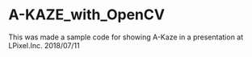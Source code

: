 # A-KAZE_with_OpenCV

This was made a sample code for showing A-Kaze in a presentation at LPixel.Inc.
2018/07/11 
